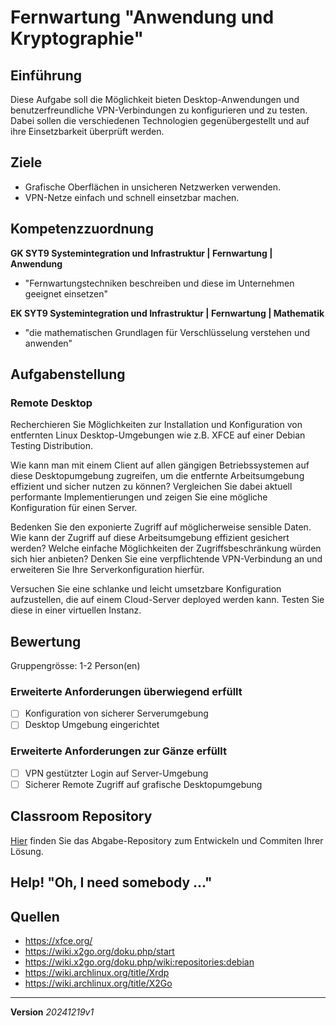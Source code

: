 # Fernwartung "Anwendung und Kryptographie"

## Einführung
Diese Aufgabe soll die Möglichkeit bieten Desktop-Anwendungen und benutzerfreundliche VPN-Verbindungen zu konfigurieren und zu testen. Dabei sollen die verschiedenen Technologien gegenübergestellt und auf ihre Einsetzbarkeit überprüft werden.

## Ziele
- Grafische Oberflächen in unsicheren Netzwerken verwenden.
- VPN-Netze einfach und schnell einsetzbar machen.

## Kompetenzzuordnung
**GK SYT9 Systemintegration und Infrastruktur | Fernwartung | Anwendung**  
* "Fernwartungstechniken beschreiben und diese im Unternehmen geeignet einsetzen"

**EK SYT9 Systemintegration und Infrastruktur | Fernwartung | Mathematik**  
* "die mathematischen Grundlagen für Verschlüsselung verstehen und anwenden"


## Aufgabenstellung

### Remote Desktop
Recherchieren Sie Möglichkeiten zur Installation und Konfiguration von entfernten Linux Desktop-Umgebungen wie z.B. XFCE auf einer Debian Testing Distribution.

Wie kann man mit einem Client auf allen gängigen Betriebssystemen auf diese Desktopumgebung zugreifen, um die entfernte Arbeitsumgebung effizient und sicher nutzen zu können? Vergleichen Sie dabei aktuell performante Implementierungen und zeigen Sie eine mögliche Konfiguration für einen Server.

Bedenken Sie den exponierte Zugriff auf möglicherweise sensible Daten. Wie kann der Zugriff auf diese Arbeitsumgebung effizient gesichert werden? Welche einfache Möglichkeiten der Zugriffsbeschränkung würden sich hier anbieten? Denken Sie eine verpflichtende VPN-Verbindung an und erweiteren Sie Ihre Serverkonfiguration hierfür.

Versuchen Sie eine schlanke und leicht umsetzbare Konfiguration aufzustellen, die auf einem Cloud-Server deployed werden kann. Testen Sie diese in einer virtuellen Instanz.

## Bewertung
Gruppengrösse: 1-2 Person(en)

### Erweiterte Anforderungen überwiegend erfüllt
- [ ] Konfiguration von sicherer Serverumgebung 
- [ ] Desktop Umgebung eingerichtet

### Erweiterte Anforderungen zur Gänze erfüllt
- [ ] VPN gestützter Login auf Server-Umgebung
- [ ] Sicherer Remote Zugriff auf grafische Desktopumgebung

## Classroom Repository
[Hier](https://classroom.github.com/a/2g-IYfsy) finden Sie das Abgabe-Repository zum Entwickeln und Commiten Ihrer Lösung.

## Help! "Oh, I need somebody ..."

## Quellen
* https://xfce.org/
* https://wiki.x2go.org/doku.php/start
* https://wiki.x2go.org/doku.php/wiki:repositories:debian
* https://wiki.archlinux.org/title/Xrdp
* https://wiki.archlinux.org/title/X2Go

---
**Version** *20241219v1*
